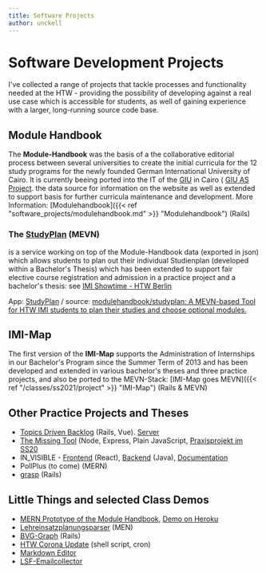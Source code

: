 ```yaml
---
title: Software Projects
author: unckell
---
```


# Software Development Projects

I've collected a range of projects that tackle processes and functionality needed
at the HTW - providing the possibility of developing against a real use case which is
accessible for students, as well of gaining experience with a larger, long-running
source code base.

## Module Handbook
The **Module-Handbook** was the basis of a the collaborative editorial process between
several universities to create the initial curricula for the 12 study programs
for the newly founded  German International University of Cairo. It is currently
 beeing ported into the IT of the [GIU](https://www.giu-uni.de/) in Cairo
( [GIU AS Project](https://www.htw-berlin.de/forschung/online-forschungskatalog/projekte/projekt/?eid=2839).
the data source for information on the website as well as extended to support
basis for further curricula maintenance and development.
More Information: [Modulehandbook]({{< ref "software_projects/modulehandbook.md" >}} "Modulehandbook") (Rails)

### The **[StudyPlan](https://github.com/htw-imi-projects/studyplan)** (MEVN)
is a service working on top of the Module-Handbook data (exported in json) which
allows students to plan out their individual Studienplan (developed within a
Bachelor's Thesis) which has been extended to support fair elective course
registration and admission in a practice project and a bachelor's thesis:
see [IMI Showtime - HTW Berlin](https://showtime.f4.htw-berlin.de/ws21/bachelor/b4-bessere-wahlpflichtkursbelegung/)

App: [StudyPlan](https://studyplan.f4.htw-berlin.de/register) / source: [modulehandbook/studyplan: A MEVN-based Tool for HTW IMI students to plan their studies and choose optional modules.](https://github.com/modulehandbook/studyplan)

## IMI-Map
The first version of the **IMI-Map** supports the Administration of Internships in
our Bachelor's Program since the Summer Term of 2013 and has been developed
and extended in various bachelor's theses and three practice projects, and also
be ported to the MEVN-Stack: [IMI-Map goes MEVN]({{< ref "/classes/ss2021/project" >}} "IMI-Map") (Rails & MEVN)

## Other Practice Projects and Theses
* [Topics Driven Backlog](https://github.com/htw-imi-projects/topics-driven-backlog) (Rails, Vue). [Server](http://backlog.f4.htw-berlin.de/)
* [The Missing Tool](https://github.com/htw-imi-projects/TheMissingTool) (Node, Express, Plain JavaScript, [Praxisprojekt im SS20](https://showtime.f4.htw-berlin.de/ss20/bachelor/b5-the-missing-tool-projekt/)
* IN_VISIBLE - [Frontend](https://github.com/project-invisible/frontend) (React), [Backend](https://github.com/project-invisible/backend) (Java), [Documentation](https://github.com/project-invisible/wiki/wiki)
* PollPlus (to come) (MERN)
* [grasp](https://github.com/htw-imi-projects/grasp) (Rails)


## Little Things and selected Class Demos
* [MERN Prototype of the Module Handbook](https://github.com/htw-imi-wtat1/module-handbook), [Demo on Heroku](https://wtat1-module-handbook.herokuapp.com/)
* [Lehreinsatzplanungsparser](https://github.com/bkleinen/lehreinsatzplanungsparser) (MEN)
* [BVG-Graph](https://github.com/bkleinen/bvg-graph) (Rails)
* [HTW Corona Update](https://github.com/htw-corona-update/htw-corona-update) (shell script, cron)
* [Markdown Editor](/markdown-editor/markdown-editor.html)
* [LSF-Emailcollector](/html/lsf-emailcollector.html)
